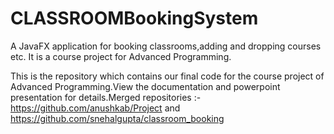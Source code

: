 # CLASSROOMBookingSystem
A JavaFX application for booking classrooms,adding and dropping courses etc. It is a course project for Advanced Programming.

This is the repository which contains our final code for the course project of Advanced Programming.View the documentation and powerpoint presentation for details.Merged repositories :- https://github.com/anushkab/Project and https://github.com/snehalgupta/classroom_booking

